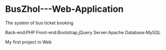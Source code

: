 # BusZhol---Web-Application
The system of bus ticket booking

Back-end:PHP
Front-end:Bootstrap,jQuery
Server:Apache
Database:MySQL

My first project in Web

